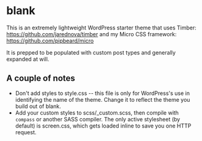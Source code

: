 # blank

This is an extremely lightweight WordPress starter theme that uses Timber: https://github.com/jarednova/timber and my Micro CSS framework: https://github.com/pipbeard/micro

It is prepped to be populated with custom post types and generally expanded at will.

## A couple of notes

- Don't add styles to style.css -- this file is only for WordPress's use in identifying the name of the theme.  Change it to reflect the theme you build out of blank.
- Add your custom styles to scss/_custom.scss, then compile with `compass` or another SASS compiler.  The only active stylesheet (by default) is screen.css, which gets loaded inline to save you one HTTP request.
